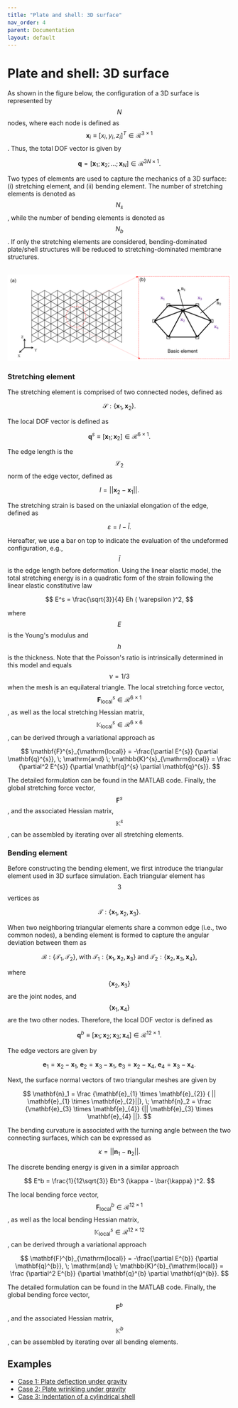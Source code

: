 ```yaml
---
title: "Plate and shell: 3D surface"
nav_order: 4
parent: Documentation
layout: default
---
```


# Plate and shell: 3D surface

As shown in the figure below, the configuration of a 3D surface is represented by $$N$$ nodes, where each node is defined as $$\mathbf{x}_{i} \equiv [x_{i}, y_{i}, z_{i}]^{T} \in \mathcal{R}^{3 \times 1}$$. Thus, the total DOF vector is given by

$$
\mathbf{q} = [ \mathbf{x}_1; \mathbf{x}_2; \ldots; {\mathbf{x}_{N}} ] \in \mathcal{R}^{3N \times 1}.
$$

Two types of elements are used to capture the mechanics of a 3D surface: (i) stretching element, and (ii) bending element. The number of stretching elements is denoted as $$N_{s}$$, while the number of bending elements is denoted as $$N_{b}$$. If only the stretching elements are considered, bending-dominated plate/shell structures will be reduced to stretching-dominated membrane structures. 

<br/><img src='../assets/figures/plate_model.png' width="800">

### Stretching element

The stretching element is comprised of two connected nodes, defined as

$$
\mathcal{S}: \{\mathbf{x}_{1}, \mathbf{x}_{2} \}.
$$

The local DOF vector is defined as 

$$
\mathbf{q}^{s} \equiv [\mathbf{x}_{1}; \mathbf{x}_{2} ] \in \mathcal{R}^{6 \times 1}.
$$

The edge length is the $$\mathcal{L}_{2}$$ norm of the edge vector, defined as

$$
l   =  || \mathbf{x}_{2}  -\mathbf{x}_{1} ||.
$$

The stretching strain is based on the uniaxial elongation of the edge, defined as

$$
{\varepsilon} = {  l } - \bar{l}.
$$

Hereafter, we use a bar on top to indicate the evaluation of the undeformed configuration, e.g., $$\bar{l}$$ is the edge length before deformation. Using the linear elastic model, the total stretching energy is in a quadratic form of the strain following the linear elastic constitutive law

$$
E^s = \frac{\sqrt{3}}{4} Eh ( \varepsilon )^2,
$$

where $$E $$ is the Young's modulus and $$h$$ is the thickness. Note that the Poisson's ratio is intrinsically determined in this model and equals $$\nu=1/3$$ when the mesh is an equilateral triangle. The local stretching force vector, $$\mathbf{F}^{s}_{\mathrm{local}} \in \mathcal{R}^{6 \times 1}$$, as well as the local stretching Hessian matrix, $$\mathbb{K}^{s}_{\mathrm{local}} \in \mathcal{R}^{6 \times 6}$$, can be derived through a variational approach as

$$
\mathbf{F}^{s}_{\mathrm{local}} = -\frac{\partial E^{s}}  {\partial \mathbf{q}^{s}}, \; \mathrm{and} \; \mathbb{K}^{s}_{\mathrm{local}} = \frac {\partial^2 E^{s}}  {\partial \mathbf{q}^{s} \partial \mathbf{q}^{s}}.
$$

The detailed formulation can be found in the MATLAB code. Finally, the global stretching force vector,  $$\mathbf{F}^{s}$$, and the associated Hessian matrix, $$\mathbb{K}^{s}$$, can be assembled by iterating over all stretching elements.

### Bending element

Before constructing the bending element, we first introduce the triangular element used in 3D surface simulation. Each triangular element has $$3$$ vertices as

$$
\mathcal{T}: \{ \mathbf{x}_{1}, \mathbf{x}_{2}, \mathbf{x}_{3} \}.
$$

When two neighboring triangular elements share a common edge (i.e., two common nodes), a bending element is formed to capture the angular deviation between them as

$$
\mathcal{B}: \{ \mathcal{T}_{1}, \mathcal{T}_{2} \}, \; \mathrm{with} \; \mathcal{T}_{1} : \{ \mathbf{x}_{1}, \mathbf{x}_{2}, \mathbf{x}_{3} \} \; \mathrm{and} \; \mathcal{T}_{2} : \{ \mathbf{x}_{2}, \mathbf{x}_{3}, \mathbf{x}_{4} \},
$$

where $$\{ \mathbf{x}_{2} , \mathbf{x}_{3} \}$$ are the joint nodes, and $$\{ \mathbf{x}_{1}, \mathbf{x}_{4} \}$$ are the two other nodes. Therefore, the local DOF vector is defined as 

$$
\mathbf{q}^{b} \equiv [\mathbf{x}_{1}; \mathbf{x}_{2};\mathbf{x}_{3};\mathbf{x}_{4} ] \in \mathcal{R}^{12 \times 1}.
$$

The edge vectors are given by

$$
 \mathbf{e}_{1} = \mathbf{x}_{2}  -\mathbf{x}_{1}, \; \mathbf{e}_{2} = \mathbf{x}_{3}  -\mathbf{x}_{1}, \; \mathbf{e}_{3} = \mathbf{x}_{2}  -\mathbf{x}_{4}, \; \mathbf{e}_{4} = \mathbf{x}_{3}  -\mathbf{x}_{4}.
$$

Next, the surface normal vectors of two triangular meshes are given by

$$
\mathbf{n}_1  =  \frac {\mathbf{e}_{1} \times \mathbf{e}_{2}} { || \mathbf{e}_{1} \times \mathbf{e}_{2}||}, \; \mathbf{n}_2  =  \frac {\mathbf{e}_{3} \times \mathbf{e}_{4}} {|| \mathbf{e}_{3} \times \mathbf{e}_{4} ||}.
$$

The bending curvature is associated with the turning angle between the two connecting surfaces, which can be expressed as

$$
{\kappa} = || \mathbf{n}_{1} - \mathbf{n}_{2} ||.
$$

The discrete bending energy is given in a similar approach

$$
E^b = \frac{1}{12\sqrt{3}} Eb^3 (\kappa  - \bar{\kappa} )^2.
$$

The local bending force vector, $$\mathbf{F}^{b}_{\mathrm{local}} \in \mathcal{R}^{12 \times 1}$$, as well as the local bending Hessian matrix, $$\mathbb{K}^{s}_{\mathrm{local}} \in \mathcal{R}^{12 \times 12}$$, can be derived through a variational approach

$$
\mathbf{F}^{b}_{\mathrm{local}} = -\frac{\partial E^{b}}  {\partial \mathbf{q}^{b}}, \; \mathrm{and} \; \mathbb{K}^{b}_{\mathrm{local}} = \frac {\partial^2 E^{b}}  {\partial \mathbf{q}^{b} \partial \mathbf{q}^{b}}.
$$

The detailed formulation can be found in the MATLAB code. Finally, the global bending force vector,  $$\mathbf{F}^{b}$$, and the associated Hessian matrix, $$\mathbb{K}^{b}$$, can be assembled by iterating over all bending elements.

## Examples

- [Case 1: Plate deflection under gravity](../examples/3d_surface_case_1.html)
- [Case 2: Plate wrinkling under gravity](../examples/3d_surface_case_2.html)
- [Case 3: Indentation of a cylindrical shell](../examples/3d_surface_case_3.html)
